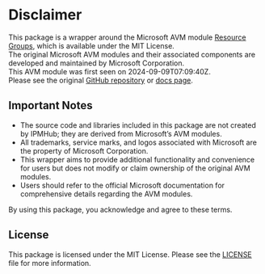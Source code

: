 # Disclaimer

This package is a wrapper around the Microsoft AVM module [Resource Groups](https://github.com/Azure/bicep-registry-modules/tree/main/avm/res/resources/resource-group), which is available under the MIT License. \
The original Microsoft AVM modules and their associated components are developed and maintained by Microsoft Corporation.\
This AVM module was first seen on 2024-09-09T07:09:40Z.\
Please see the original [GitHub repository](https://github.com/Azure/bicep-registry-modules) or [docs page](https://azure.github.io/Azure-Verified-Modules/indexes/bicep/bicep-resource-modules/).

## Important Notes

- The source code and libraries included in this package are not created by IPMHub; they are derived from Microsoft’s AVM modules.
- All trademarks, service marks, and logos associated with Microsoft are the property of Microsoft Corporation.
- This wrapper aims to provide additional functionality and convenience for users but does not modify or claim ownership of the original AVM modules.
- Users should refer to the official Microsoft documentation for comprehensive details regarding the AVM modules.

By using this package, you acknowledge and agree to these terms.

## License

This package is licensed under the MIT License. Please see the [LICENSE](LICENSE.txt) file for more information.
